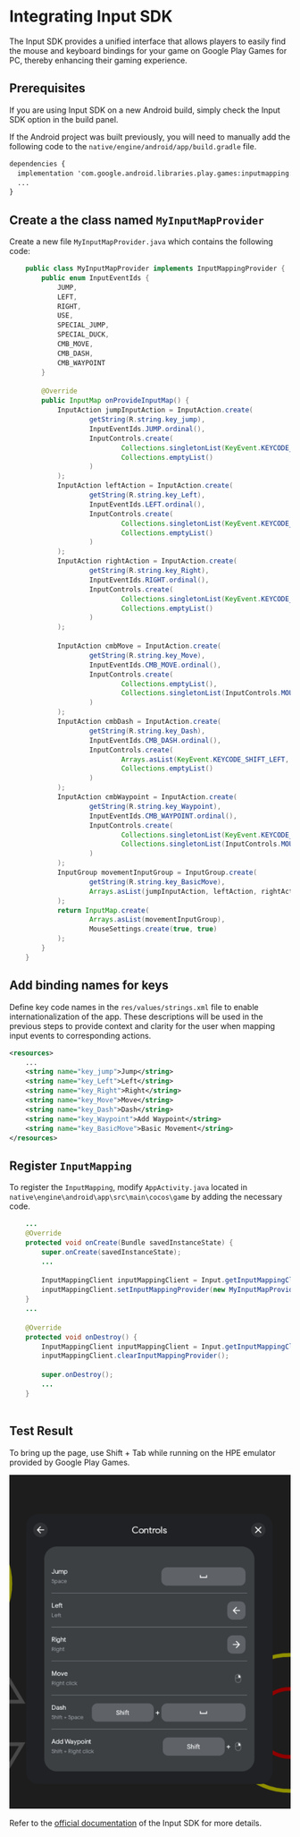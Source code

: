 # Integrating Input SDK

The Input SDK provides a unified interface that allows players to easily find the mouse and keyboard bindings for your game on Google Play Games for PC, thereby enhancing their gaming experience.

## Prerequisites

If you are using Input SDK on a new Android build, simply check the Input SDK option in the build panel.

If the Android project was built previously, you will need to manually add the following code to the `native/engine/android/app/build.gradle` file.

```txt
dependencies {
  implementation 'com.google.android.libraries.play.games:inputmapping:1.0.0-beta'
  ...
}
```

## Create a the class named `MyInputMapProvider`

Create a new file `MyInputMapProvider.java` which contains the following code:

```java
    public class MyInputMapProvider implements InputMappingProvider {
        public enum InputEventIds {
            JUMP,
            LEFT,
            RIGHT,
            USE,
            SPECIAL_JUMP,
            SPECIAL_DUCK,
            CMB_MOVE,
            CMB_DASH,
            CMB_WAYPOINT
        }

        @Override
        public InputMap onProvideInputMap() {
            InputAction jumpInputAction = InputAction.create(
                    getString(R.string.key_jump),
                    InputEventIds.JUMP.ordinal(),
                    InputControls.create(
                            Collections.singletonList(KeyEvent.KEYCODE_SPACE),
                            Collections.emptyList()
                    )
            );
            InputAction leftAction = InputAction.create(
                    getString(R.string.key_Left),
                    InputEventIds.LEFT.ordinal(),
                    InputControls.create(
                            Collections.singletonList(KeyEvent.KEYCODE_DPAD_LEFT),
                            Collections.emptyList()
                    )
            );
            InputAction rightAction = InputAction.create(
                    getString(R.string.key_Right),
                    InputEventIds.RIGHT.ordinal(),
                    InputControls.create(
                            Collections.singletonList(KeyEvent.KEYCODE_DPAD_RIGHT),
                            Collections.emptyList()
                    )
            );

            InputAction cmbMove = InputAction.create(
                    getString(R.string.key_Move),
                    InputEventIds.CMB_MOVE.ordinal(),
                    InputControls.create(
                            Collections.emptyList(),
                            Collections.singletonList(InputControls.MOUSE_RIGHT_CLICK)
                    )
            );
            InputAction cmbDash = InputAction.create(
                    getString(R.string.key_Dash),
                    InputEventIds.CMB_DASH.ordinal(),
                    InputControls.create(
                            Arrays.asList(KeyEvent.KEYCODE_SHIFT_LEFT, KeyEvent.KEYCODE_SPACE),
                            Collections.emptyList()
                    )
            );
            InputAction cmbWaypoint = InputAction.create(
                    getString(R.string.key_Waypoint),
                    InputEventIds.CMB_WAYPOINT.ordinal(),
                    InputControls.create(
                            Collections.singletonList(KeyEvent.KEYCODE_SHIFT_LEFT),
                            Collections.singletonList(InputControls.MOUSE_RIGHT_CLICK)
                    )
            );
            InputGroup movementInputGroup = InputGroup.create(
                    getString(R.string.key_BasicMove),
                    Arrays.asList(jumpInputAction, leftAction, rightAction, cmbMove, cmbDash, cmbWaypoint)
            );
            return InputMap.create(
                    Arrays.asList(movementInputGroup),
                    MouseSettings.create(true, true)
            );
        }
    }

```

## Add binding names for keys

Define key code names in the `res/values/strings.xml` file to enable internationalization of the app. These descriptions will be used in the previous steps to provide context and clarity for the user when mapping input events to corresponding actions.

```xml
<resources>
    ...
    <string name="key_jump">Jump</string>
    <string name="key_Left">Left</string>
    <string name="key_Right">Right</string>
    <string name="key_Move">Move</string>
    <string name="key_Dash">Dash</string>
    <string name="key_Waypoint">Add Waypoint</string>
    <string name="key_BasicMove">Basic Movement</string>
</resources>
```

## Register `InputMapping`

To register the `InputMapping`, modify `AppActivity.java` located in `native\engine\android\app\src\main\cocos\game` by adding the necessary code.

```java
    ...
    @Override
    protected void onCreate(Bundle savedInstanceState) {
        super.onCreate(savedInstanceState);
        ...
        
        InputMappingClient inputMappingClient = Input.getInputMappingClient(this);
        inputMappingClient.setInputMappingProvider(new MyInputMapProvider());
    }
    ...

    @Override
    protected void onDestroy() {
        InputMappingClient inputMappingClient = Input.getInputMappingClient(this);
        inputMappingClient.clearInputMappingProvider();

        super.onDestroy();
        ...
    }
   
```

## Test Result

To bring up the page, use Shift + Tab while running on the HPE emulator provided by Google Play Games.

![key codes](./publish-native/gpg-input-sdk-keys.png)

Refer to the [official documentation](https://developer.android.com/games/playgames/input-sdk-start) of the Input SDK for more details.
